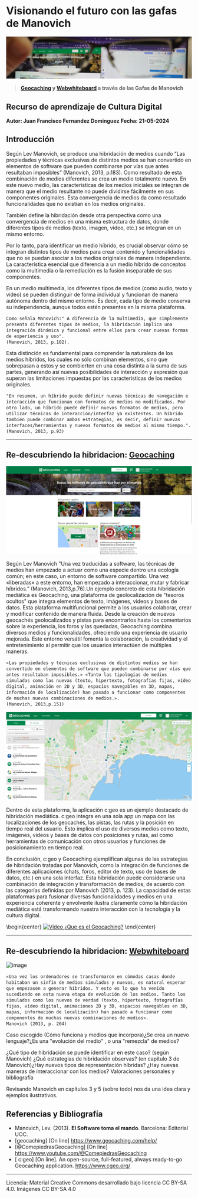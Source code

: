 
# Visionando el futuro con las gafas de Manovich 

![Cultura Digital](https://raw.githubusercontent.com/Juanfran75/PEC3_Manovich_Reloaded/main/images/banner.jpg)
> **[Geocaching](https://www.Geocaching.com/) y [Webwhiteboard](https://www.Webwhiteboard.com/) a través de las Gafas de Manovich**

## Recurso de aprendizaje de Cultura Digital 

**Autor: Juan Francisco Fernandez Dominguez**
**Fecha: 21-05-2024**

## Introducción


Según Lev Manovich, se produce una hibridación de medios cuando “Las propiedades y técnicas exclusivas de distintos medios se han convertido en elementos de software que pueden combinarse por vías que antes resultaban imposibles” (Manovich, 2013, p.183). Como resultado de esta combinación de medios diferentes se crea un medio totalmente nuevo. En este nuevo medio, las caracteristicas de los medios iniciales se integran de manera que el medio resultante no puede dividirse fácilmente en sus componentes originales. Esta convergencia de medios da como resultado funcionalidades que no existían en los medios originales.

También define la hibridación desde otra perspectiva como una convergencia de medios en una misma estructura de datos, donde diferentes tipos de medios (texto, imagen, video, etc.) se integran en un mismo entorno.

Por lo tanto, para identificar un medio híbrido, es crucial observar cómo se integran distintos tipos de medios para crear contenido y funcionalidades que no se puedan asociar a los medios originales de manera independiente. La característica esencial que diferencia a un medio híbrido de conceptos como la multimedia o la remediación es la fusión inseparable de sus componentes.

En un medio multimedia, los diferentes tipos de medios (como audio, texto y video) se pueden distinguir de forma individual y funcionan de manera autónoma dentro del mismo entorno. Es decir, cada tipo de medio conserva su independencia, aunque todos estén presentes en la misma plataforma.

    Como señala Manovich:" A diferencia de la multimedia, que simplemente presenta diferentes tipos de medios, la hibridación implica una integración dinámica y funcional entre ellos para crear nuevas formas de experiencia y uso".
    (Manovich, 2013, p.102). 

Esta distinción es fundamental para comprender la naturaleza de los medios híbridos, los cuales no sólo combinan elementos, sino que sobrepasan a estos y se combierten en una cosa distinta a la suma de sus partes, generando así nuevas posibilidades de interacción y expresión que superan las limitaciones impuestas por las caracteristicas de los medios originales.

    "En resumen, un híbrido puede definir nuevas técnicas de navegación e interacción que funcionan con formatos de medios no modificados. Por otro lado, un híbrido puede definir nuevos formatos de medios, pero utilizar técnicas de interacción/interfaz ya existentes. Un híbrido también puede combinar ambas estrategias, es decir, definir nuevas interfaces/herramientas y nuevos formatos de medios al mismo tiempo.".
    (Manovich, 2013, p.93)

***
## Re-descubriendo la hibridacion: [Geocaching](https://www.Geocaching.com/)

![image](https://raw.githubusercontent.com/Juanfran75/PEC3_Manovich_Reloaded/main/images/geocaching_3.png) 



Según Lev Manovich "Una vez traducidas a software, las técnicas de medios han empezado a actuar como una especie dentro una ecología común; en este caso, un entorno de software compartido. Una vez «liberadas» a este entorno, han empezado a interaccionar, mutar y fabricar híbridos.” (Manovich, 2013,p.76).Un ejemplo concreto de esta hibridación mediática es Geocaching, una plataforma de geolocalización de "tesoros ocultos" que integra elementos de texto, imágenes, videos y bases de datos. Esta plataforma multifuncional permite a los usuarios colaborar, crear y modificar contenido de manera fluida. Desde la creación de nuevos geocachés geolocalizados y pistas para encontrarlos hasta los comentarios sobre la experiencia, los foros y las quedadas, Geocaching combina diversos medios y funcionalidades, ofreciendo una experiencia de usuario mejorada. Este entorno versátil fomenta la colaboración, la creatividad y el entretenimiento al permitir que los usuarios interactúen de múltiples maneras.

    «Las propiedades y técnicas exclusivas de distintos medios se han convertido en elementos de software que pueden combinarse por vías que antes resultaban imposibles.» «Tanto las tipologías de medios simuladas como las nuevas (texto, hipertexto, fotografías fijas, vídeo digital, animación en 2D y 3D, espacios navegables en 3D, mapas, información de localización) han pasado a funcionar como componentes de muchas nuevas combinaciones de medios.».
    (Manovich, 2013,p.151)



![image](https://raw.githubusercontent.com/Juanfran75/PEC3_Manovich_Reloaded/main/images/geocaching_1.jpg) 

Dentro de esta plataforma, la aplicación c:geo es un ejemplo destacado de hibridación mediática. c:geo integra en una sola app un mapa con las localizaciones de los geocachés, las pistas, las rutas y la posición en tiempo real del usuario. Esto implica el uso de diversos medios como texto, imágenes, videos y bases de datos con posiciones y rutas, así como herramientas de comunicación con otros usuarios y funciones de posicionamiento en tiempo real.

En conclusión, c:geo y Geocaching ejemplifican algunas de las estrategias de hibridación tratadas por Manovich, como la integración de funciones de diferentes aplicaciones (chats, foros, editor de texto, uso de bases de datos, etc.) en una sola interfaz. Esta hibridación puede considerarse una combinación de integración y transformación de medios, de acuerdo con las categorías definidas por Manovich (2013, p. 123). La capacidad de estas plataformas para fusionar diversas funcionalidades y medios en una experiencia coherente y envolvente ilustra claramente cómo la hibridación mediática está transformando nuestra interacción con la tecnología y la cultura digital.

\begin{center}
[![Video ¿Que es el Geocaching?](https://img.youtube.com/vi/vuFiLhhCNww/3.jpg)](https://www.youtube.com/watch?v=vuFiLhhCNww)
\end{center}
***
## Re-descubriendo la hibridacion: [Webwhiteboard](https://Webwhiteboard.com/) 
![image](https://raw.github.com/Juanfran75/PEC3_Manovich_Reloaded/main/images/webwhiteboard2.png) 



    «Una vez los ordenadores se transformaron en cómodas casas donde habitaban un sinfín de medios simulados y nuevos, es natural esperar que empezasen a generar híbridos. Y esto es lo que ha venido sucediendo en esta nueva etapa de evolución de los medios. Tanto los simulados como los nuevos de verdad (texto, hipertexto, fotografías fijas, vídeo digital, animaciones 2D y 3D, espacios navegables en 3D, mapas, información de localización) han pasado a funcionar como componentes de muchas nuevas combinaciones de medios».
    Manovich (2013, p. 204)




Caso escogido (Cómo funciona y medios que incorpora)¿Se crea un nuevo lenguaje?¿Es una "evolución del medio" , o una "remezcla" de medios?

¿Qué tipo de hibridación se puede identificar en este caso? (según Manovich) ¿Qué estrategias de hibridación observas? (en capítulo 3 de Manovich)¿Hay nuevos tipos de representación híbridas? 
¿Hay nuevas maneras de interaccionar con los medios? 
Valoraciones personales y bibliografía

Revisando Manovich en capítulos 3 y 5 (sobre todo) nos da una idea clara y ejemplos ilustrativos.


## Referencias y Bibliografía

* Manovich, Lev. (2013). **El Software toma el mando**. Barcelona: Editorial UOC. 
* [geocaching]  [On line] https://www.geocaching.com/help/
* [@ComepiedrasGeocaching] [On line] https://www.youtube.com/@ComepiedrasGeocaching
* [ c:geo] [On line]. An open-source, full-featured, always ready-to-go Geocaching application. https://www.cgeo.org/

----

Licencia: Material Creative Commons desarrollado bajo licencia CC BY-SA 4.0. Imágenes CC BY-SA 4.0 